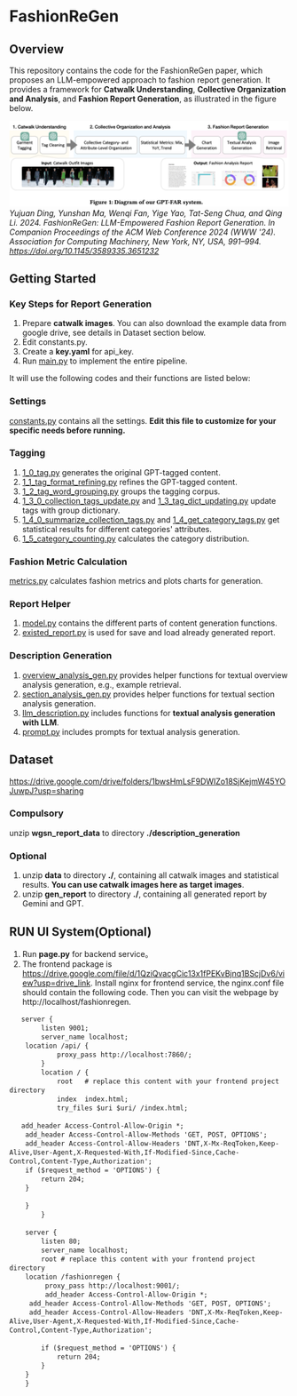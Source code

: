 # FashionReGen
## Overview
This repository contains the code for the FashionReGen paper, which proposes an LLM-empowered approach to fashion report generation. It provides a framework for **Catwalk Understanding**, **Collective Organization and Analysis**, and **Fashion Report Generation**, as illustrated in the figure below.

![framework.png](framework.png)
_Yujuan Ding, Yunshan Ma, Wenqi Fan, Yige Yao, Tat-Seng Chua, and Qing Li. 2024. FashionReGen: LLM-Empowered Fashion Report Generation. In Companion Proceedings of the ACM Web Conference 2024 (WWW '24). Association for Computing Machinery, New York, NY, USA, 991–994. https://doi.org/10.1145/3589335.3651232_

## Getting Started
### Key Steps for Report Generation
1. Prepare **catwalk images**. You can also download the example data from google drive, see details in Dataset section below.
2. Edit constants.py.
3. Create a **key.yaml** for api_key.
4. Run [main.py](main.py) to implement the entire pipeline. 

It will use the following codes and their functions are listed below:
### Settings
[constants.py](constants.py) contains all the settings. **Edit this file to customize for your specific needs before running.**
### Tagging
1. [1_0_tag.py](tagging%2F1_0_tag.py)  generates the original GPT-tagged content.
2. [1_1_tag_format_refining.py](tagging%2F1_1_tag_format_refining.py) refines the GPT-tagged content.
3. [1_2_tag_word_grouping.py](tagging%2F1_2_tag_word_grouping.py) groups the tagging corpus.
4. [1_3_0_collection_tags_update.py](tagging%2F1_3_0_collection_tags_update.py) and [1_3_tag_dict_updating.py](tagging%2F1_3_tag_dict_updating.py) update tags with group dictionary.
5. [1_4_0_summarize_collection_tags.py](tagging%2F1_4_0_summarize_collection_tags.py) and [1_4_get_category_tags.py](tagging%2F1_4_get_category_tags.py) get statistical results for different categories' attributes.
6. [1_5_category_counting.py](tagging%2F1_5_category_counting.py) calculates the category distribution.
### Fashion Metric Calculation
[metrics.py](metrics.py) calculates fashion metrics and plots charts for generation.
### Report Helper
1. [model.py](model.py) contains the different parts of content generation functions.
2. [existed_report.py](existed_report.py) is used for save and load already generated report.
### Description Generation
1. [overview_analysis_gen.py](description_generation%2Foverview_analysis_gen.py) provides helper functions for textual overview analysis generation, e.g., example retrieval.
2. [section_analysis_gen.py](description_generation%2Fsection_analysis_gen.py) provides helper functions for textual section analysis generation.
3. [llm_description.py](llm_description.py) includes functions for **textual analysis generation with LLM**.
4. [prompt.py](prompt.py) includes prompts for textual analysis generation.


## Dataset  
https://drive.google.com/drive/folders/1bwsHmLsF9DWIZo18SjKejmW45YOJuwpJ?usp=sharing  
### Compulsory
unzip **wgsn_report_data** to directory **./description_generation**
### Optional
1. unzip **data** to directory **./**, containing all catwalk images and statistical results. **You can use catwalk images here as target images**.
2. unzip **gen_report** to directory **./**, containing all generated report by Gemini and GPT.

## RUN UI System(Optional)
1. Run **page.py** for backend service。
2. The frontend package is https://drive.google.com/file/d/1QziQvacgCic13x1fPEKvBjnq1BScjDv6/view?usp=drive_link. Install nginx for frontend service, the nginx.conf file should contain the following code.
Then you can visit the webpage by http://localhost/fashionregen.
```
   server {
        listen 9001;
        server_name localhost;
	location /api/ {
            proxy_pass http://localhost:7860/;
        }
        location / {
            root   # replace this content with your frontend project directory
            index  index.html;
            try_files $uri $uri/ /index.html;
	    
   add_header Access-Control-Allow-Origin *;
    add_header Access-Control-Allow-Methods 'GET, POST, OPTIONS';
    add_header Access-Control-Allow-Headers 'DNT,X-Mx-ReqToken,Keep-Alive,User-Agent,X-Requested-With,If-Modified-Since,Cache-Control,Content-Type,Authorization'; 
    if ($request_method = 'OPTIONS') {
        return 204;
    }
      	
	} 
        }

    server {
        listen 80;
        server_name localhost;
        root # replace this content with your frontend project directory
	location /fashionregen {
         proxy_pass http://localhost:9001/;
         add_header Access-Control-Allow-Origin *;
   	 add_header Access-Control-Allow-Methods 'GET, POST, OPTIONS';
   	 add_header Access-Control-Allow-Headers 'DNT,X-Mx-ReqToken,Keep-Alive,User-Agent,X-Requested-With,If-Modified-Since,Cache-Control,Content-Type,Authorization';
 
    	if ($request_method = 'OPTIONS') {
        	return 204;
	    }
	}
    }
```

